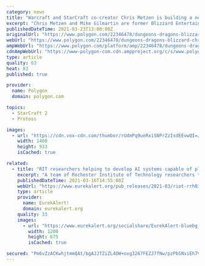 ```yaml
---
category: news
title: "Warcraft and StarCraft co-creator Chris Metzen is building a new world using the rules of D&D"
excerpt: "Chris Metzen and Mike Gilmartin are former Blizzard Entertainment executives who helped to bring the worlds of Warcraft, Diablo, and StarCraft to life. In 2020, after Metzen wrapped a 22-year stint at Blizzard,"
publishedDateTime: 2021-03-23T13:00:00Z
originalUrl: "https://www.polygon.com/22346478/dungeons-dragons-blizzard-chris-metzen-mike-gilmartin-warchief-auroboros-kickstarter"
webUrl: "https://www.polygon.com/22346478/dungeons-dragons-blizzard-chris-metzen-mike-gilmartin-warchief-auroboros-kickstarter"
ampWebUrl: "https://www.polygon.com/platform/amp/22346478/dungeons-dragons-blizzard-chris-metzen-mike-gilmartin-warchief-auroboros-kickstarter"
cdnAmpWebUrl: "https://www-polygon-com.cdn.ampproject.org/c/s/www.polygon.com/platform/amp/22346478/dungeons-dragons-blizzard-chris-metzen-mike-gilmartin-warchief-auroboros-kickstarter"
type: article
quality: 63
heat: 83
published: true

provider:
  name: Polygon
  domain: polygon.com

topics:
  - StarCraft 2
  - Protoss

images:
  - url: "https://cdn.vox-cdn.com/thumbor/rUdmPq9ueRxiSNPrZzIsdEEvwQI=/0x0:1920x1080/1400x933/filters:focal(799x128:1105x434):no_upscale()/cdn.vox-cdn.com/uploads/chorus_image/image/69012675/auroboros.0.jpg"
    width: 1400
    height: 933
    isCached: true

related:
  - title: "RIT researchers helping to develop AI systems capable of playing 'Starcraft II'"
    excerpt: "A team of Rochester Institute of Technology researchers that develops artificial intelligence systems capable of learning over time is putting its work to a unique new test: creating machines capable of playing the popular video game Starcraft II."
    publishedDateTime: 2021-03-16T14:55:00Z
    webUrl: "https://www.eurekalert.org/pub_releases/2021-03/riot-rrh031621.php"
    type: article
    provider:
      name: EurekAlert!
      domain: eurekalert.org
    quality: 33
    images:
      - url: "https://www.eurekalert.org/socialshare/EurekAlert-bluebg_Twitter_1200x675.jpg"
        width: 1200
        height: 675
        isCached: true

secured: "Pm6vZzACKwhjtmmQAt/bgAJJTZiZL4OW+ovg3267FEZJ7fNw/pzPbSNviEh7Va+TMqUajCzoTUOy1pnG/ijasOA7dk9geENoyCWhkI0fikH/8mUoNW+CY6ZlJbAU/56lf6lpXmlUqqWJ0rPQSwJxkjV2utz96ztnAy5qggPZUzp7EQtcBhtRVXg6aQLPOBQmQCJz9biiBuVnEtxxreKY4qSQz9gdZ382W5bNl9JXF0JrHio9fHfvJlvpngJyuuWEBkMPEG79PV4OMhbEqB4AonPVQm3ZoOBe7ea+th7CscR6FNA3NZTDVszRB3vk2rjhIMCb80trbrrn8/cEqUnVKCsB1AoYLpnqMVODXHckoL0=;yK8j88VtWS8FZ5LQe/6BiQ=="
---
```


